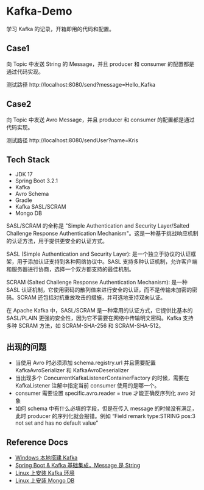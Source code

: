 # Kafka-Demo

学习 Kafka 的记录，开箱即用的代码和配置。

## Case1
向 Topic 中发送 String 的 Message，并且 producer 和 consumer 的配置都是通过代码实现。

测试路径 http://localhost:8080/send?message=Hello_Kafka

## Case2
向 Topic 中发送 Avro Message，并且 producer 和 consumer 的配置都是通过代码实现。

测试路径 http://localhost:8080/sendUser?name=Kris

## Tech Stack
- JDK 17
- Spring Boot 3.2.1
- Kafka
- Avro Schema
- Gradle
- Kafka SASL/SCRAM
- Mongo DB

SASL/SCRAM 的全称是 "Simple Authentication and Security Layer/Salted Challenge Response Authentication Mechanism"。这是一种基于挑战响应机制的认证方法，用于提供更安全的认证方式。

SASL (Simple Authentication and Security Layer): 是一个独立于协议的认证框架，用于添加认证支持到各种网络协议中。SASL 支持多种认证机制，允许客户端和服务器进行协商，选择一个双方都支持的最佳机制。

SCRAM (Salted Challenge Response Authentication Mechanism): 是一种 SASL 认证机制，它使用密码的散列值来进行安全的认证，而不是传输未加密的密码。SCRAM 还包括对抗重放攻击的措施，并可选地支持双向认证。

在 Apache Kafka 中，SASL/SCRAM 是一种常用的认证方式，它提供比基本的 SASL/PLAIN 更强的安全性，因为它不需要在网络中传输明文密码。Kafka 支持多种 SCRAM 方法，如 SCRAM-SHA-256 和 SCRAM-SHA-512。

## 出现的问题
- 当使用 Avro 时必须添加 schema.registry.url 并且需要配置 KafkaAvroSerializer 和 KafkaAvroDeserializer
- 当出现多个 ConcurrentKafkaListenerContainerFactory 的时候，需要在 KafkaListener 注解中指定当前 consumer 使用的是哪一个。
- consumer 需要设置 specific.avro.reader = true 才能正确反序列化 avro 对象
- 如何 schema 中有什么必填的字段，但是在传入 message 的时候没有满足，此时 producer 的序列化就会报错。例如 “Field remark type:STRING pos:3 not set and has no default value”

## Reference Docs
- [Windows 本地搭建 Kafka](https://www.cnblogs.com/asd14828/p/13529487.html)
- [Spring Boot & Kafka 基础集成，Message 是 String](https://medium.com/@abhishekranjandev/a-comprehensive-guide-to-integrating-kafka-in-a-spring-boot-application-a4b912aee62e)
- [Linux 上安装 Kafka 环境](https://r08kdwv0y3.feishu.cn/docx/GPfRdnbfooazKPxTTEecoZs3nCg?from=from_copylink)
- [Linux 上安装 Mongo DB](https://r08kdwv0y3.feishu.cn/docx/WC9yd4mcTopWGpxtkTxcWbfanqe)